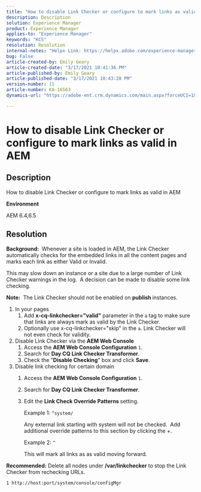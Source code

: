 ```yaml
---
title: "How to disable Link Checker or configure to mark links as valid in AEM"
description: Description
solution: Experience Manager
product: Experience Manager
applies-to: "Experience Manager"
keywords: "KCS"
resolution: Resolution
internal-notes: "Helpx Link: https://helpx.adobe.com/experience-manager/kb/how-to-configure-linkchecker-tomark-alllinks-asvalid.html"
bug: False
article-created-by: Emily Geary
article-created-date: "3/17/2021 10:41:36 PM"
article-published-by: Emily Geary
article-published-date: "3/17/2021 10:43:28 PM"
version-number: 11
article-number: KA-16563
dynamics-url: "https://adobe-ent.crm.dynamics.com/main.aspx?forceUCI=1&pagetype=entityrecord&etn=knowledgearticle&id=21d0f7ed-7187-eb11-a812-000d3a593216"

---
```

# How to disable Link Checker or configure to mark links as valid in AEM

## Description


How to disable Link Checker or configure to mark links as valid in AEM

<b>Environment</b>

AEM 6.4,6.5


## Resolution


<b>Background:</b>  Whenever a site is loaded in AEM, the Link Checker automatically checks for the embedded links in all the content pages and marks each link as either Valid or Invalid.

This may slow down an instance or a site due to a large number of Link Checker warnings in the log.  A decision can be made to disable some link checking.

<b>Note:</b>  The Link Checker should not be enabled on <b>publish </b>instances.



1. In your pages
    1. Add <b>x-cq-linkchecker="valid"</b> parameter in the `a` tag to make sure that links are always mark as valid by the Link Checker.
    2. Optionally use x-cq-linkchecker="skip" in the `a`. Link Checker will not even check for validity.
2. Disable Link Checker via the <b>AEM Web Console</b>
    1. Access the <b>AEM Web Console Configuration</b> `1`.
    2. Search for <b>Day CQ Link Checker Transformer</b>.
    3. Check the "<b>Disable Checking</b>" box and click <b>Save</b>.
3. Disable link checking for certain domain
    1. Access the <b>AEM Web Console Configuration</b> `1`.
    2. Search for <b>Day CQ Link Checker Transformer</b>.
    3. Edit the <b>Link Check Override Patterns </b>setting.



         Example 1: `^system/`

         Any external link starting with system will not be checked.  Add additional override patterns to this section by clicking the +. 



         Example 2: `^`

         This will mark all links as as valid moving forward.




<b>Recommended:</b> Delete all nodes under <b>/var/linkchecker</b> to stop the Link Checker from rechecking URLs.

`1 http://host:port/system/console/configMgr`
